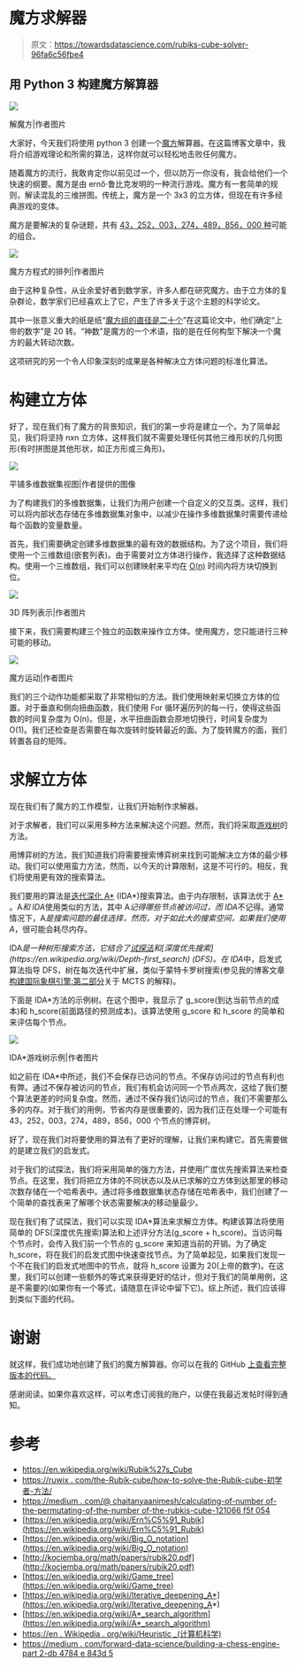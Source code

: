 # 魔方求解器

> 原文：<https://towardsdatascience.com/rubiks-cube-solver-96fa6c56fbe4>

## 用 Python 3 构建魔方解算器

![](img/bb3c6951336758b3bb8b8c8b792c9a6f.png)

解魔方|作者图片

大家好，今天我们将使用 python 3 创建一个[魔方](https://en.wikipedia.org/wiki/Rubik%27s_Cube)解算器。在这篇博客文章中，我将介绍游戏理论和所需的算法，这样你就可以轻松地击败任何魔方。

随着魔方的流行，我敢肯定你以前见过一个，但以防万一你没有，我会给他们一个快速的纲要。魔方是由 ernő·鲁比克发明的一种流行游戏。魔方有一套简单的规则，解读混乱的三维拼图。传统上，魔方是一个 3x3 的立方体，但现在有许多经典游戏的变体。

魔方是要解决的复杂谜题，共有 [43，252，003，274，489，856，000 种](https://medium.com/@chaitanyaanimesh/calculating-the-number-of-permutations-of-the-rubiks-cube-121066f5f054)可能的组合。

![](img/55eaa54d9959563c277a9e499bed1e47.png)

魔方方程式的排列|作者图片

由于这种复杂性，从业余爱好者到数学家，许多人都在研究魔方。由于立方体的复杂群论，数学家们已经喜欢上了它，产生了许多关于这个主题的科学论文。

其中一张意义重大的纸是纸“[魔方组的直径是二十个](http://kociemba.org/math/papers/rubik20.pdf)”在这篇论文中，他们确定“上帝的数字”是 20 转。“神数”是魔方的一个术语，指的是在任何构型下解决一个魔方的最大转动次数。

这项研究的另一个令人印象深刻的成果是各种解决立方体问题的标准化算法。

# 构建立方体

好了，现在我们有了魔方的背景知识，我们的第一步将是建立一个。为了简单起见，我们将坚持 nxn 立方体，这样我们就不需要处理任何其他三维形状的几何图形(有时拼图是其他形状，如正方形或三角形)。

![](img/fb4a4e81d3ddc705f0e7cf664c8fd0e1.png)

平铺多维数据集视图|作者提供的图像

为了构建我们的多维数据集，让我们为用户创建一个自定义的交互类。这样，我们可以将内部状态存储在多维数据集对象中，以减少在操作多维数据集时需要传递给每个函数的变量数量。

首先，我们需要确定创建多维数据集的最有效的数据结构。为了这个项目，我们将使用一个三维数组(嵌套列表)。由于需要对立方体进行操作，我选择了这种数据结构。使用一个三维数组，我们可以创建映射来平均在 [O(n)](https://en.wikipedia.org/wiki/Big_O_notation) 时间内将方块切换到位。

![](img/12aa163b97737339a34fb946319413b9.png)

3D 阵列表示|作者图片

接下来，我们需要构建三个独立的函数来操作立方体。使用魔方，您只能进行三种可能的移动。

![](img/c66aa332d7eb1139d022c2ed708a1918.png)

魔方运动|作者图片

我们的三个动作功能都采取了非常相似的方法。我们使用映射来切换立方体的位置。对于垂直和侧向扭曲函数，我们使用 For 循环遍历列的每一行，使得这些函数的时间复杂度为 O(n)。但是，水平扭曲函数会原地切换行，时间复杂度为 O(1)。我们还检查是否需要在每次旋转时旋转最近的面。为了旋转魔方的面，我们转置各自的矩阵。

# 求解立方体

现在我们有了魔方的工作模型，让我们开始制作求解器。

对于求解者，我们可以采用多种方法来解决这个问题。然而，我们将采取[游戏树](https://en.wikipedia.org/wiki/Game_tree)的方法。

用博弈树的方法，我们知道我们将需要搜索博弈树来找到可能解决立方体的最少移动。我们可以使用蛮力方法，然而，以今天的计算限制，这是不可行的。相反，我们将使用更有效的搜索算法。

我们要用的算法是[迭代深化 A*](https://en.wikipedia.org/wiki/Iterative_deepening_A*) (IDA*)搜索算法。由于内存限制，该算法优于 [A*](https://en.wikipedia.org/wiki/A*_search_algorithm) 。A*和 IDA*使用类似的方法，其中 A*记得哪些节点被访问过，而 IDA*不记得。通常情况下，A*是搜索问题的最佳选择，然而，对于如此大的搜索空间，如果我们使用 A*，很可能会耗尽内存。

IDA*是一种树形搜索方法，它结合了[试探法](https://en.wikipedia.org/wiki/Heuristic_(computer_science))和[深度优先搜索](https://en.wikipedia.org/wiki/Depth-first_search) (DFS)。在 IDA*中，启发式算法指导 DFS，树在每次迭代中扩展，类似于蒙特卡罗树搜索(参见我的博客文章[构建国际象棋引擎:第二部分](https://medium.com/towards-data-science/building-a-chess-engine-part2-db4784e843d5)关于 MCTS 的解释)。

下面是 IDA*方法的示例树。在这个图中，我显示了 g_score(到达当前节点的成本)和 h_score(前面路径的预测成本)。该算法使用 g_score 和 h_score 的简单和来评估每个节点。

![](img/4691d8a03e3de5df8a63c80d7fefbb5e.png)

IDA*游戏树示例|作者图片

如之前在 IDA*中所述，我们不会保存已访问的节点。不保存访问过的节点有利也有弊。通过不保存被访问的节点，我们有机会访问同一个节点两次，这给了我们整个算法更差的时间复杂度。然而，通过不保存我们访问过的节点，我们不需要那么多的内存。对于我们的用例，节省内存是很重要的，因为我们正在处理一个可能有 43，252，003，274，489，856，000 个节点的博弈树。

好了，现在我们对将要使用的算法有了更好的理解，让我们来构建它。首先需要做的是建立我们的启发式。

对于我们的试探法，我们将采用简单的强力方法，并使用广度优先搜索算法来检查节点。在这里，我们将把立方体的不同状态以及从已求解的立方体到达那里的移动次数存储在一个哈希表中。通过将多维数据集状态存储在哈希表中，我们创建了一个简单的查找表来了解哪个状态需要解决的移动量最少。

现在我们有了试探法，我们可以实现 IDA*算法来求解立方体。构建该算法将使用简单的 DFS(深度优先搜索)算法和上述评分方法(g_score + h_score)。当访问每个节点时，会传入我们前一个节点的 g_score 来知道当前的开销。为了确定 h_score，将在我们的启发式图中快速查找节点。为了简单起见，如果我们发现一个不在我们的启发式地图中的节点，就将 h_score 设置为 20(上帝的数字)。在这里，我们可以创建一些额外的等式来获得更好的估计，但对于我们的简单用例，这是不需要的(如果你有一个等式，请随意在评论中留下它)。综上所述，我们应该得到类似下面的代码。

# 谢谢

就这样，我们成功地创建了我们的魔方解算器。你可以在我的 GitHub [上查看完整版本的代码。](https://github.com/bellerb/RubiksCube_Solver)

感谢阅读。如果你喜欢这样，可以考虑订阅我的账户，以便在我最近发帖时得到通知。

# 参考

*   https://en.wikipedia.org/wiki/Rubik%27s_Cube
*   [https://ruwix . com/the-Rubik-cube/how-to-solve-the-Rubik-cube-初学者-方法/](https://ruwix.com/the-rubiks-cube/how-to-solve-the-rubiks-cube-beginners-method/)
*   [https://medium . com/@ chaitanyaanimesh/calculating-of-number of-the-permutating-of-the-number of-the-rubkis-cube-121066 f5f 054](https://medium.com/@chaitanyaanimesh/calculating-the-number-of-permutations-of-the-rubiks-cube-121066f5f054)
*   [https://en.wikipedia.org/wiki/Ern%C5%91_Rubik](https://en.wikipedia.org/wiki/Ern%C5%91_Rubik)
*   [https://en.wikipedia.org/wiki/Big_O_notation](https://en.wikipedia.org/wiki/Big_O_notation)
*   [http://kociemba.org/math/papers/rubik20.pdf](http://kociemba.org/math/papers/rubik20.pdf)
*   [https://en.wikipedia.org/wiki/Game_tree](https://en.wikipedia.org/wiki/Game_tree)
*   [https://en.wikipedia.org/wiki/Iterative_deepening_A*](https://en.wikipedia.org/wiki/Iterative_deepening_A*)
*   [https://en.wikipedia.org/wiki/A*_search_algorithm](https://en.wikipedia.org/wiki/A*_search_algorithm)
*   [https://en . Wikipedia . org/wiki/Heuristic _(计算机科学)](https://en.wikipedia.org/wiki/Heuristic_(computer_science))
*   [https://medium . com/forward-data-science/building-a-chess-engine-part 2-db 4784 e 843d 5](https://medium.com/towards-data-science/building-a-chess-engine-part2-db4784e843d5)